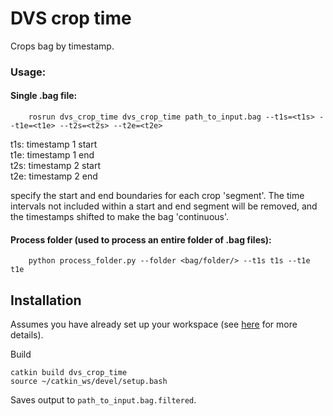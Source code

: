 # DVS crop time

Crops bag by timestamp.

### Usage:
#### Single .bag file:

        rosrun dvs_crop_time dvs_crop_time path_to_input.bag --t1s=<t1s> --t1e=<t1e> --t2s=<t2s> --t2e=<t2e>
        
t1s: timestamp 1 start  
t1e: timestamp 1 end  
t2s: timestamp 2 start  
t2e: timestamp 2 end  

specify the start and end boundaries for each crop 'segment'. The time intervals not included within a start and end segment will be removed, and the timestamps shifted to make the bag 'continuous'.

        
#### Process folder (used to process an entire folder of .bag files):

        python process_folder.py --folder <bag/folder/> --t1s t1s --t1e t1e 
        
## Installation

Assumes you have already set up your workspace (see [here](https://github.com/cedric-scheerlinck/dvs_image_reconstruction) for more details).

Build

    catkin build dvs_crop_time
    source ~/catkin_ws/devel/setup.bash 
    
Saves output to ```path_to_input.bag.filtered```.

